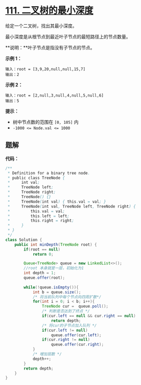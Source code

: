 # [111. 二叉树的最小深度](https://leetcode-cn.com/problems/minimum-depth-of-binary-tree/)

给定一个二叉树，找出其最小深度。

最小深度是从根节点到最近叶子节点的最短路径上的节点数量。

**说明：**叶子节点是指没有子节点的节点。

**示例 1：**

```
输入：root = [3,9,20,null,null,15,7]
输出：2
```

**示例 2：**

```
输入：root = [2,null,3,null,4,null,5,null,6]
输出：5
```

**提示：**

- 树中节点数的范围在 `[0, 105]` 内
- `-1000 <= Node.val <= 1000`



## 题解



**代码：**

```java
/**
 * Definition for a binary tree node.
 * public class TreeNode {
 *     int val;
 *     TreeNode left;
 *     TreeNode right;
 *     TreeNode() {}
 *     TreeNode(int val) { this.val = val; }
 *     TreeNode(int val, TreeNode left, TreeNode right) {
 *         this.val = val;
 *         this.left = left;
 *         this.right = right;
 *     }
 * }
 */
class Solution {
    public int minDepth(TreeNode root) {
        if(root == null)
            return 0;

        Queue<TreeNode> queue = new LinkedList<>();
        //root 本身就是一层，初始化为1
        int depth = 1;      
        queue.offer(root);
        
        while(!queue.isEmpty()){
            int b = queue.size();
            /* 将当前队列中每个节点向四周扩散*/
            for(int i = 0; i < b; i++){
                TreeNode cur =  queue.poll();
				/* 判断是否达到了终点 */
                if(cur.left == null && cur.right == null)
                    return depth;
                /* 将cur的子节点加入队列 */
                if(cur.left != null)
                    queue.offer(cur.left);
                if(cur.right != null)
                    queue.offer(cur.right);
            }     
            /* 增加层数 */
            depth++;
        } 
        return depth;
    }
}
```

